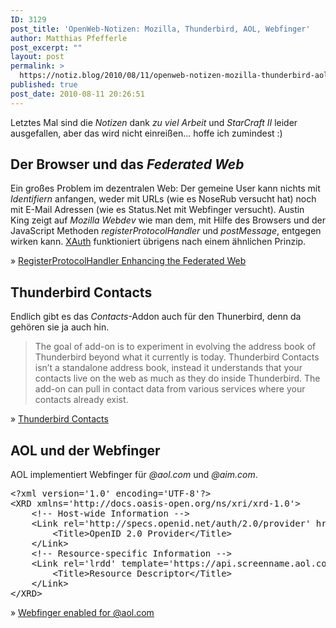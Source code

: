 ```yaml
---
ID: 3129
post_title: 'OpenWeb-Notizen: Mozilla, Thunderbird, AOL, Webfinger'
author: Matthias Pfefferle
post_excerpt: ""
layout: post
permalink: >
  https://notiz.blog/2010/08/11/openweb-notizen-mozilla-thunderbird-aol-webfinger/
published: true
post_date: 2010-08-11 20:26:51
---
```

<!-- wp:paragraph -->
<p>Letztes Mal sind die <em>Notizen</em> dank <em>zu viel Arbeit</em> und <em>StarCraft II</em> leider ausgefallen, aber das wird nicht einreißen... hoffe ich zumindest :)</p>
<!-- /wp:paragraph -->

<!-- wp:heading -->
<h2>Der Browser und das <em>Federated Web</em></h2>
<!-- /wp:heading -->

<!-- wp:paragraph -->
<p>Ein großes Problem im dezentralen Web: Der gemeine User kann nichts mit <em>Identifiern</em> anfangen, weder mit URLs (wie es NoseRub versucht hat) noch mit E-Mail Adressen (wie es Status.Net mit Webfinger versucht). Austin King zeigt auf <em>Mozilla Webdev</em> wie man dem, mit Hilfe des Browsers und der JavaScript Methoden <em>registerProtocolHandler</em> und <em>postMessage</em>, entgegen wirken kann. <a href="http://xauth.org">XAuth</a> funktioniert übrigens nach einem ähnlichen Prinzip.</p>
<!-- /wp:paragraph -->

<!-- wp:paragraph -->
<p>» <a href="http://blog.mozilla.com/webdev/2010/07/26/registerprotocolhandler-enhancing-the-federated-web/">RegisterProtocolHandler Enhancing the Federated Web</a></p>
<!-- /wp:paragraph -->

<!-- wp:heading -->
<h2>Thunderbird Contacts</h2>
<!-- /wp:heading -->

<!-- wp:paragraph -->
<p>Endlich gibt es das <em>Contacts</em>-Addon auch für den Thunerbird, denn da gehören sie ja auch hin.</p>
<!-- /wp:paragraph -->

<!-- wp:quote -->
<blockquote class="wp-block-quote">
	<p>The goal of add-on is to experiment in evolving the address book of Thunderbird beyond what it currently is today. Thunderbird Contacts isn’t a standalone address book, instead it understands that your contacts live on the web as much as they do inside Thunderbird. The add-on can pull in contact data from various services where your contacts already exist.</p>
</blockquote>
<!-- /wp:quote -->

<!-- wp:paragraph -->
<p>» <a href="http://mozillalabs.com/messaging/2010/08/04/thunderbird-contacts/">Thunderbird Contacts</a></p>
<!-- /wp:paragraph -->

<!-- wp:heading -->
<h2>AOL und der Webfinger</h2>
<!-- /wp:heading -->

<!-- wp:paragraph -->
<p>AOL implementiert Webfinger für <em>@aol.com</em> und <em>@aim.com</em>.</p>
<!-- /wp:paragraph -->

<!-- wp:preformatted -->
<pre class="wp-block-preformatted">&lt;?xml version='1.0' encoding='UTF-8'?>
&lt;XRD xmlns='http://docs.oasis-open.org/ns/xri/xrd-1.0'>
    &lt;!-- Host-wide Information -->
    &lt;Link rel='http://specs.openid.net/auth/2.0/provider' href='https://api.screenname.aol.com/auth/openidServer'>
        &lt;Title>OpenID 2.0 Provider&lt;/Title>
    &lt;/Link>
    &lt;!-- Resource-specific Information -->
    &lt;Link rel='lrdd' template='https://api.screenname.aol.com/auth/describe?uri={uri}'>
        &lt;Title>Resource Descriptor&lt;/Title>
    &lt;/Link>
&lt;/XRD>
</pre>
<!-- /wp:preformatted -->

<!-- wp:paragraph -->
<p>» <a href="http://practicalid.blogspot.com/2010/08/webfinger-enabled-for-aolcom.html">Webfinger enabled for @aol.com</a></p>
<!-- /wp:paragraph -->